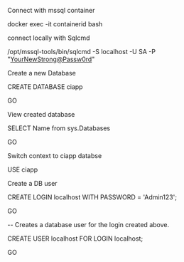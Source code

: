 Connect with mssql container

docker exec -it containerid bash

connect locally with Sqlcmd

/opt/mssql-tools/bin/sqlcmd -S localhost -U SA -P "<YourNewStrong@Passw0rd>"

Create a new Database

CREATE DATABASE ciapp

GO

View created database

SELECT Name from sys.Databases

GO

Switch context to ciapp databse

USE ciapp

Create a DB user

CREATE LOGIN localhost WITH PASSWORD = 'Admin123';

GO

-- Creates a database user for the login created above.  

CREATE USER localhost FOR LOGIN localhost;

GO

